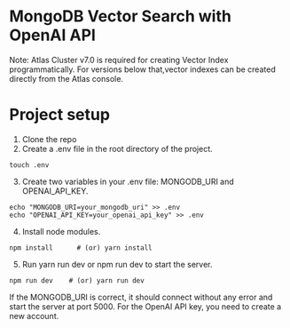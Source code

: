# MongoDB Vector Search with OpenAI API

Note: Atlas Cluster v7.0 is required for creating Vector Index programmatically. For versions below that,vector indexes can be created directly from the Atlas console.

# Project setup
1. Clone the repo
2. Create a .env file in the root directory of the project.
```
touch .env
```
3. Create two variables in your .env file: MONGODB_URI and OPENAI_API_KEY.
```
echo "MONGODB_URI=your_mongodb_uri" >> .env
echo "OPENAI_API_KEY=your_openai_api_key" >> .env
```
4. Install node modules.
```
npm install      # (or) yarn install
```
5. Run yarn run dev or npm run dev to start the server.
```
npm run dev    # (or) yarn run dev
```
If the MONGODB_URI is correct, it should connect without any error and start the server at port 5000. For the OpenAI API key, you need to create a new account.
